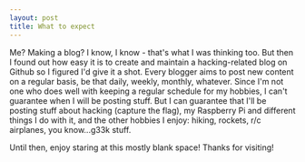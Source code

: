 ```yaml
---
layout: post
title: What to expect
---
```


Me? Making a blog? I know, I know - that's what I was thinking too. But then I found out how easy it is to create and maintain a hacking-related blog on Github so I figured I'd give it a shot. Every blogger aims to post new content on a regular basis, be that daily, weekly, monthly, whatever. Since I'm not one who does well with keeping a regular schedule for my hobbies, I can't guarantee when I will be posting stuff. But I can guarantee that I'll be posting stuff about hacking (capture the flag), my Raspberry Pi and different things I do with it, and the other hobbies I enjoy: hiking, rockets, r/c airplanes, you know...g33k stuff.

Until then, enjoy staring at this mostly blank space! Thanks for visiting!
